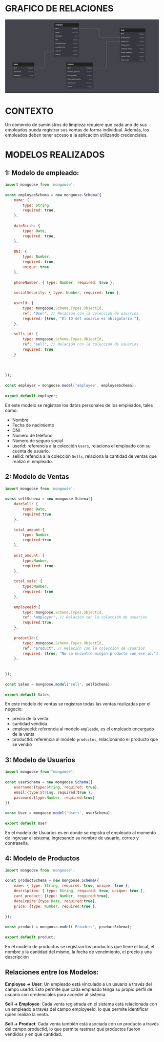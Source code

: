 # GRAFICO DE RELACIONES #
![Captura de grafico realizado que muestra el flujo de registros de los modelos](/img/Captura%20de%20pantalla%202024-10-09%20164014.png)

# CONTEXTO #
Un comercio de suministros de limpieza requiere que cada uno de sus empleados pueda registrar sus ventas de forma individual. Además, los empleados deben tener acceso a la aplicación utilizando credenciales.

# MODELOS REALIZADOS #

## 1: Modelo de empleado: ##
```js
import mongoose from 'mongoose';

const employeeSchema = new mongoose.Schema({
    name: {
        type: String,
        required: true,
    },

    dateBirth: {
        type: Date,
        required: true,
    },

    DNI: {
        type: Number,
        required: true,
        unique: true
    },

    phoneNumber: { type: Number, required: true },

    socialSecurity: { type: Number, required: true },

    userId: {
        type: mongoose.Schema.Types.ObjectId,
        ref: "User", // Relación con la colección de usuarios
        required: [true, "El ID del usuario es obligatorio."],
    },

    sells_id: {
        type: mongoose.Schema.Types.ObjectId,
        ref: "sell", // Relación con la colección de usuarios
        required: true
    }



});

const employer = mongoose.model('employee', employeeSchema);

export default employer;
```
En este modelo se registran los datos personales de los empleados, tales como:
* Nombre
* Fecha de nacimiento
* DNI
* Número de teléfono
* Número de seguro social
* userId: referencia a la colección ``Users``, relaciona el empleado con su cuenta de usuario.
* sellId: refencia a la colección ``Sells``, relaciona la cantidad de ventas que realizó el empleado.

## 2: Modelo de Ventas ##
```js
import mongoose from 'mongoose';

const sellSchema = new mongoose.Schema({
    dateSell: {
        type: Date,
        required:true
    },

    total_amount:{
        type: Number,
        required:true
    },

    unit_amount: {
        type:Number,
        required: true
    },

    total_sale: {
        type:Number,
        required: true
    },

    employeeId:{
        type: mongoose.Schema.Types.ObjectId,
        ref: "employer", // Relación con la colección de usuarios
        required:true,
    },

    productId:{
        type: mongoose.Schema.Types.ObjectId,
        ref: "product", // Relación con la colección de usuarios
        required: [true, "No se encontró ningún producto con ese id."],
    },
    

});

const Sales = mongoose.model('sell', sellSchema);

export default Sales;
```
En este modelo de ventas se registran todas las ventas realizadas por el negocio:
* precio de la venta
* cantidad vendida
* employeeId: referencia al modelo ``empleado``, es el empleado encargado de la venta
* productId: referencia al modelo ``productos``, relacionando el producto que se vendió


## 3: Modelo de Usuarios ##
```js
import mongoose from "mongoose";

const userSchema = new mongoose.Schema({
    username:{type:String, required: true},
    email:{type:String, required:true },
    password:{type:Number, required:true}
})

const User = mongoose.model('Users', userSchema);

export default User
```
En el modelo de Usuarios es en donde se registra el empleado al momento de ingresar al sistema, ingresando su nombre de usuario, correo y contraseña.

## 4: Modelo de Productos ##
```js
import mongoose from 'mongoose';

const productSchema = new mongoose.Schema({
    name: { type: String, required: true, unique: true },
    description: { type: String, required: true, unique: true },
    cant_product: {type: Number, required:true},
    dateExpire:{type:Date, required:true},
    price: {type: Number, required:true },
    
});

const product = mongoose.model('Proudcts', productSchema);

export default product;
```
En el modelo de productos se registran los productos que tiene el local, el nombre y la cantidad del mismo, la fecha de vencimiento, el precio y una descripción

## Relaciones entre los Modelos: ##
**Employee -> User**: Un empleado está vinculado a un usuario a través del campo userId. Esto permite que cada empleado tenga su propio perfil de usuario con credenciales para acceder al sistema.

**Sell -> Employee**: Cada venta registrada en el sistema está relacionada con un empleado a través del campo employeeId, lo que permite identificar quién realizó la venta.

**Sell -> Product**: Cada venta también está asociada con un producto a través del campo productId, lo que permite rastrear qué productos fueron vendidos y en qué cantidad.
